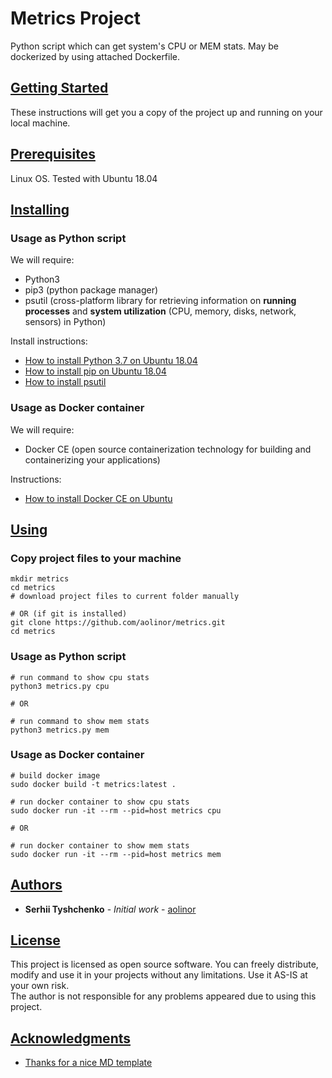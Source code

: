 # Metrics Project

Python script which can get system's CPU or MEM stats.
May be dockerized by using attached Dockerfile.

## [Getting Started](https://github.com/aolinor/metrics#getting-started)

These instructions will get you a copy of the project up and running on your local machine.

## [Prerequisites](https://github.com/aolinor/metrics#prerequisites)

Linux OS. Tested with Ubuntu 18.04

## [Installing](https://github.com/aolinor/metrics#installing)

### Usage as Python script

We will require:
- Python3
- pip3 (python package manager)
- psutil  (cross-platform library for retrieving information on **running processes** and **system utilization** (CPU, memory, disks, network, sensors) in Python)

Install instructions:
- [How to install Python 3.7 on Ubuntu 18.04](https://linuxize.com/post/how-to-install-python-3-7-on-ubuntu-18-04/)
- [How to install pip on Ubuntu 18.04](https://linuxize.com/post/how-to-install-pip-on-ubuntu-18.04/)
- [How to install psutil](https://github.com/giampaolo/psutil/blob/master/INSTALL.rst)

### Usage as Docker container

We will require:
- Docker CE (open source containerization technology for building and containerizing your applications)

Instructions:
- [How to install Docker CE on Ubuntu](https://docs.docker.com/install/linux/docker-ce/ubuntu/)

## [Using](https://github.com/aolinor/metrics#using)

### Copy project files to your machine

```
mkdir metrics
cd metrics
# download project files to current folder manually

# OR (if git is installed)
git clone https://github.com/aolinor/metrics.git
cd metrics
```

### Usage as Python script

```
# run command to show cpu stats
python3 metrics.py cpu

# OR 

# run command to show mem stats
python3 metrics.py mem

```

### Usage as Docker container

```
# build docker image
sudo docker build -t metrics:latest .
```

```
# run docker container to show cpu stats
sudo docker run -it --rm --pid=host metrics cpu

# OR 

# run docker container to show mem stats
sudo docker run -it --rm --pid=host metrics mem
```

## [Authors](https://github.com/aolinor/metrics#authors)

-   **Serhii Tyshchenko**  -  _Initial work_  -  [aolinor](https://github.com/aolinor)

## [License](https://github.com/aolinor/metrics#license)

This project is licensed as open source software. You can freely distribute, modify and use it in your projects without any limitations. Use it AS-IS at your own risk.   
The author is not responsible for any problems appeared due to using this project.

## [Acknowledgments](https://github.com/aolinor/metrics#acknowledgments)

- [Thanks for a nice MD template](https://gist.github.com/PurpleBooth/109311bb0361f32d87a2)
